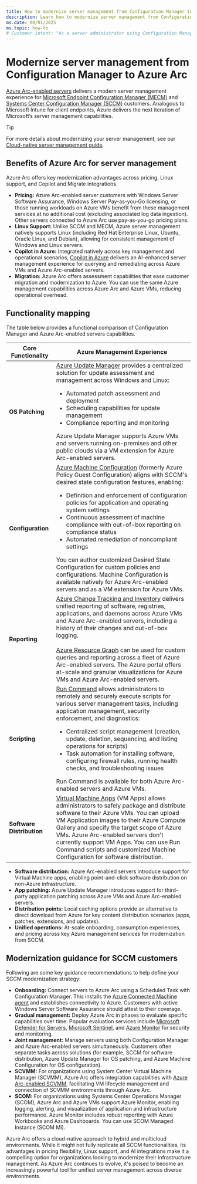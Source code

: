 ```yaml
---
title: How to modernize server management from Configuration Manager to Azure Arc
description: Learn how to modernize server management from Configuration Manager to Azure Arc.
ms.date: 08/01/2025
ms.topic: how-to
# Customer intent: "As a server administrator using Configuration Manager, I want to transition management to Azure Arc, so that I can leverage modern capabilities for OS patching, compliance monitoring, and unified reporting across both Windows and Linux environments."
---
```


# Modernize server management from Configuration Manager to Azure Arc

[Azure Arc-enabled servers](overview.md) delivers a modern server management experience for [Microsoft Endpoint Configuration Manager (MECM)](/mem/configmgr/) and [Systems Center Configuration Manager (SCCM)](/mem/configmgr/) customers. Analogous to Microsoft Intune for client endpoints, Azure delivers the next iteration of Microsoft’s server management capabilities.

> [!TIP]
> For more details about modernizing your server management, see our [Cloud-native server management guide](cloud-native/overview.md).

## Benefits of Azure Arc for server management

Azure Arc offers key modernization advantages across pricing, Linux support, and Copilot and Migrate integrations.

* **Pricing:** Azure Arc-enabled server customers with Windows Server Software Assurance, Windows Server Pay-as-you-Go licensing, or those running workloads on Azure VMs benefit from these management services at no additional cost (excluding associated log data ingestion). Other servers connected to Azure Arc use pay-as-you-go pricing plans.
* **Linux Support:** Unlike SCCM and MECM, Azure server management natively supports Linux (including Red Hat Enterprise Linux, Ubuntu, Oracle Linux, and Debian), allowing for consistent management of Windows and Linux servers.
* **Copilot in Azure:** Integrated natively across key management and operational scenarios, [Copilot in Azure](/azure/copilot/overview) delivers an AI-enhanced server management experience for querying and remediating across Azure VMs and Azure Arc-enabled servers.
* **Migration:** Azure Arc offers assessment capabilities that ease customer migration and modernization to Azure. You can use the same Azure management capabilities across Azure Arc and Azure VMs, reducing operational overhead.

## Functionality mapping

The table below provides a functional comparison of Configuration Manager and Azure Arc-enabled servers capabilities.

Core Functionality | Azure Management Experience
--- | ---
**OS Patching** | [Azure Update Manager](/azure/update-manager/) provides a centralized solution for update assessment and management across Windows and Linux:<ul><li>Automated patch assessment and deployment</li><li>Scheduling capabilities for update management</li><li>Compliance reporting and monitoring</li></ul>Azure Update Manager supports Azure VMs and servers running on-premises and other public clouds via a VM extension for Azure Arc-enabled servers.
**Configuration** | [Azure Machine Configuration](/azure/governance/machine-configuration/) (formerly Azure Policy Guest Configuration) aligns with SCCM's desired state configuration features, enabling:<ul><li>Definition and enforcement of configuration policies for application and operating system settings</li><li>Continuous assessment of machine compliance with out-of-box reporting on compliance status</li><li>Automated remediation of noncompliant settings</li></ul>You can author customized Desired State Configuration for custom policies and configurations. Machine Configuration is available natively for Azure Arc-enabled servers and as a VM extension for Azure VMs.
**Reporting** | [Azure Change Tracking and Inventory](/azure/automation/change-tracking/overview-monitoring-agent?tabs=win-az-vm) delivers unified reporting of software, registries, applications, and daemons across Azure VMs and Azure Arc-enabled servers, including a history of their changes and out-of-box logging.<br><br>[Azure Resource Graph](/azure/governance/resource-graph/) can be used for custom queries and reporting across a fleet of Azure Arc-enabled servers. The Azure portal offers at-scale and granular visualizations for Azure VMs and Azure Arc-enabled servers.
**Scripting** | [Run Command](run-command.md) allows administrators to remotely and securely execute scripts for various server management tasks, including application management, security enforcement, and diagnostics:<ul><li>Centralized script management (creation, update, deletion, sequencing, and listing operations for scripts)</li><li>Task automation for installing software, configuring firewall rules, running health checks, and troubleshooting issues</li></ul>Run Command is available for both Azure Arc-enabled servers and Azure VMs.
**Software Distribution** | [Virtual Machine Apps](/azure/virtual-machines/vm-applications?tabs=ubuntu) (VM Apps) allows administrators to safely package and distribute software to their Azure VMs. You can upload VM Application images to their Azure Compute Gallery and specify the target scope of Azure VMs. Azure Arc-enabled servers don't currently support VM Apps. You can use Run Command scripts and customized Machine Configuration for software distribution.


* **Software distribution:** Azure Arc-enabled servers introduce support for Virtual Machine apps, enabling point-and-click software distribution on non-Azure infrastructure.
* **App patching:** Azure Update Manager introduces support for third-party application patching across Azure VMs and Azure Arc-enabled servers.
* **Distribution points:** Local caching options provide an alternative to direct download from Azure for key content distribution scenarios (apps, patches, extensions, and updates).
* **Unified operations:** At-scale onboarding, consumption experiences, and pricing across key Azure management services for modernization from SCCM.

## Modernization guidance for SCCM customers

Following are some key guidance recommendations to help define your SCCM modernization strategy:

* **Onboarding:** Connect servers to Azure Arc using a Scheduled Task with Configuration Manager. This installs the [Azure Connected Machine agent](agent-overview.md) and establishes connectivity to Azure. Customers with active Windows Server Software Assurance should attest to their coverage.
* **Gradual management:** Deploy Azure Arc in phases to evaluate specific capabilities over time. Popular evaluation services include [Microsoft Defender for Servers](/azure/defender-for-cloud/defender-for-servers-overview), [Microsoft Sentinel](/azure/sentinel/), and [Azure Monitor](/azure/azure-monitor/) for security and monitoring.
* **Joint management:** Manage servers using both Configuration Manager and Azure Arc-enabled servers simultaneously. Customers often separate tasks across solutions (for example, SCCM for software distribution, Azure Update Manager for OS patching, and Azure Machine Configuration for OS configuration).
* **SCVMM:** For organizations using System Center Virtual Machine Manager (SCVMM), Azure Arc offers integration capabilities with [Azure Arc-enabled SCVMM](/azure/azure-arc/system-center-virtual-machine-manager/overview), facilitating VM lifecycle management and connection of SCVMM environments through Azure Arc.
* **SCOM:** For organizations using Systems Center Operations Manager (SCOM), Azure Arc and Azure VMs support Azure Monitor, enabling logging, alerting, and visualization of application and infrastructure performance. Azure Monitor includes robust reporting with Azure Workbooks and Azure Dashboards. You can use SCOM Managed Instance (SCOM MI).

Azure Arc offers a cloud-native approach to hybrid and multicloud environments. While it might not fully replicate all SCCM functionalities, its advantages in pricing flexibility, Linux support, and AI integrations make it a compelling option for organizations looking to modernize their infrastructure management. As Azure Arc continues to evolve, it's poised to become an increasingly powerful tool for unified server management across diverse environments.
